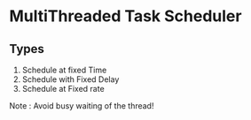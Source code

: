 # MultiThreaded Task Scheduler

## Types
1. Schedule at fixed Time
2. Schedule with Fixed Delay
3. Schedule at Fixed rate

Note : Avoid busy waiting of the thread!